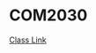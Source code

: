 # COM2030
[Class Link](http://vanhoesenj.github.io/data.html)
<a href="https://www.youtube.com/user/github" 
alt="GithubSusb" width="240" height="180" border="10" /></a>
